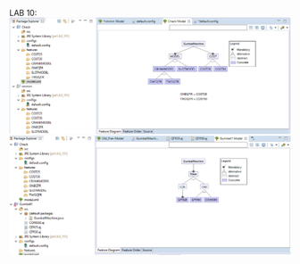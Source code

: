 LAB 10:
![alt tag](https://github.com/Shridhar-2205/cmpe202/blob/master/lab10/screenshots/Gumball%20V1.png)
![alt tag](https://github.com/Shridhar-2205/cmpe202/blob/master/lab10/screenshots/Gumball%20V2.png)
